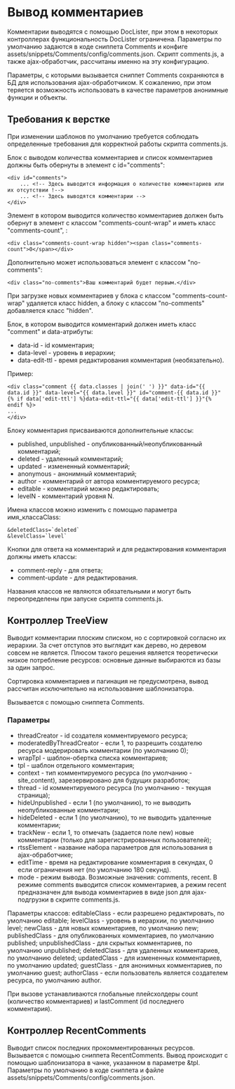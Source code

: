 # Вывод комментариев
Комментарии выводятся с помощью DocLister, при этом в некоторых контроллерах функциональность DocLister ограничена. Параметры по умолчанию задаются в коде сниппета Comments и конфиге assets/snippets/Comments/config/comments.json. Скрипт comments.js, а также ajax-обработчик, рассчитаны именно на эту конфигурацию.

Параметры, с которыми вызывается сниппет Comments сохраняются в БД для использования ajax-обработчиком. К сожалению, при этом теряется возможность использовать в качестве параметров анонимные функции и объекты.

## Требования к верстке
При изменении шаблонов по умолчанию требуется соблюдать определенные требования для корректной работы скрипта comments.js.

Блок с выводом количества комментариев и список комментариев должны быть обернуты в элемент с id="comments":
```
<div id="comments">
    ... <!-- Здесь выводится информация о количестве комментариев или их отсутствии !-->
    ... <!-- Здесь выводятся комментарии -->
</div>
```

Элемент в котором выводится количество комментариев должен быть обернут в элемент с классом "comments-count-wrap" и иметь класс "comments-count", :
```
<div class="comments-count-wrap hidden"><span class="comments-count">0</span></div>
```

Дополнительно может использоваться элемент с классом "no-comments":
```
<div class="no-comments">Ваш комментарий будет первым.</div>
```

При загрузке новых комментариев у блока с классом "comments-count-wrap" удаляется класс hidden, а блоку с классом  "no-comments" добавляется класс "hidden".

Блок, в котором выводится комментарий должен иметь класс "comment" и data-атрибуты:
* data-id - id комментария;
* data-level - уровень в иерархии;
* data-edit-ttl - время редактирования комментария (необязательно).

Пример:
```
<div class="comment {{ data.classes | join(' ') }}" data-id="{{ data.id }}" data-level="{{ data.level }}" id="comment-{{ data.id }}" {% if data['edit-ttl'] %}data-edit-ttl="{{ data['edit-ttl'] }}"{% endif %}>
...
</div>
```

Блоку комментария присваиваются дополнительные классы:
* published, unpublished - опубликованный/неопубликованный комментарий;
* deleted - удаленный комментарий;
* updated - измененный комментарий;
* anonymous - анонимный комментарий;
* author - комментарий от автора комментируемого ресурса;
* editable - комментарий можно редактировать;
* levelN - комментарий уровня N.

Имена классов можно изменить с помощью параметра имя_классаClass:
```
&deletedClass=`deleted`
&levelClass=`level`
```

Кнопки для ответа на комментарий и для редактирования комментария должны иметь классы:
* comment-reply - для ответа;
* comment-update - для редактирования.

Названия классов не являются обязательными и могут быть переопределены при запуске скрипта comments.js.

## Контроллер TreeView 
Выводит комментарии плоским списком, но с сортировкой согласно их иерархии. За счет отступов это выглядит как дерево, но деревом совсем не является. Плюсом такого решения является теоретически низкое потребление ресурсов: основные данные выбираются из базы за один запрос.

Сортировка комментариев и пагинация не предусмотрена, вывод рассчитан исключительно на использование шаблонизатора.

Вызывается с помощью сниппета Comments.

### Параметры
* threadCreator - id создателя комментируемого ресурса;
* moderatedByThreadCreator - если 1, то разрешить создателю ресурса модерировать комментарии (по умолчанию 0); 
* wrapTpl - шаблон-обертка списка комментариев;
* tpl - шаблон отдельного комментария;
* context - тип комментируемого ресурса (по умолчанию - site_content), зарезервировано для будущих разработок;
* thread - id комментируемого ресурса (по умолчанию - текущая страница);
* hideUnpublished - если 1 (по умолчанию), то не выводить неопубликованные комментарии;
* hideDeleted - если 1 (по умолчанию), то не выводить удаленные комментарии;
* trackNew - если 1, то отмечать (задается поле new) новые комментарии (только для зарегистрированных пользователей); 
* rtssElement - название набора параметров для использования в ajax-обработчике;
* editTime - время на редактирование комментария в секундах, 0 если ограничения нет (по умолчанию 180 секунд).
* mode - режим вывода. Возможные значения: comments, recent. В режиме comments выводится список комментариев, а режим recent предназначен для вывода комментариев в виде json для ajax-подгрузки в скрипте comments.js.

Параметры классов:
editableClass - если разрешено редактировать, по умолчанию editable;
levelClass - уровень в иерархии, по умолчанию level;
newClass - для новых комментариев, по умолчанию new;
publishedClass - для опубликованных комментариев, по умолчанию published;
unpublishedClass - для скрытых комментариев, по умолчанию unpublished;
deletedClass - для удаленных комментариев, по умолчанию deleted;
updatedClass - для измененных комментариев, по умолчанию updated;
guestClass - для анонимных комментариев, по умолчанию guest;
authorClass - если пользователь является создателем ресурса, по умолчанию author.

При вызове устанавливаются глобальные плейсхолдеры count (количество комментариев) и lastComment (id последнего комментария).

## Контроллер RecentComments
Выводит список последних прокомментированных ресурсов. Вызывается с помощью сниппета RecentComments. Вывод происходит с помощью шаблонизатора в чанке, указанном в параметре &tpl. Параметры по умолчанию в коде сниппета и файле assets/snippets/Comments/config/comments.json.




